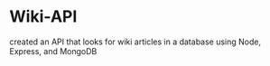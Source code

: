 # Wiki-API
created an API that looks for wiki articles in a database using Node, Express, and MongoDB
